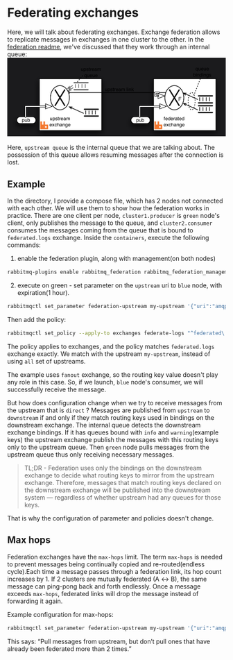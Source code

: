 # Federating exchanges
Here, we will talk about federating exchanges. Exchange federation allows to replicate messages in exchanges
in one cluster to the other. In the [federation readme](https://github.com/blendereru/rabbitmq-dotnet-samples/tree/main/Plugins/Federation#examples),
we've discussed that they work through an internal queue:
![img.png](federation_exchange.png)

Here, `upstream queue` is the internal queue that we are talking about. The possession of this queue
allows resuming messages after the connection is lost.

## Example
In the directory, I provide a compose file, which has 2 nodes not connected with each other. We will
use them to show how the federation works in practice. There are one client per node, `cluster1.producer`
is `green` node's client, only publishes the message to the queue, and `cluster2.consumer` consumes the
messages coming from the queue that is bound to `federated.logs` exchange. Inside the `containers`,
execute the following commands:
1) enable the federation plugin, along with management(on both nodes)
```bash
rabbitmq-plugins enable rabbitmq_federation rabbitmq_federation_management
```
2) execute on green - set parameter on the `upstream` uri to `blue` node, with expiration(1 hour). 
```bash
rabbitmqctl set_parameter federation-upstream my-upstream '{"uri":"amqp://guest:guest@blue:5672", "expires":3600000}'
```
Then add the policy:
```bash
rabbitmqctl set_policy --apply-to exchanges federate-logs "^federated\.logs$" '{"federation-upstream":"my-upstream"}'
```
The policy applies to exchanges, and the policy matches `federated.logs` exchange exactly. We match with the upstream `my-upstream`,
instead of using `all` set of upstreams.

The example uses `fanout` exchange, so the routing key value doesn't play any role in this case. So, if 
we launch, `blue` node's consumer, we will successfully receive the message.

But how does configuration change when we try to receive messages from the upstream that is `direct` ?
Messages are published from `upstream` to `downstream` if and only if they match routing keys used in bindings
on the downstream exchange. The internal queue detects the downstream exchange bindings. If it has
queues bound with `info` and `warning`(example keys) the upstream exchange publish the messages
with this routing keys only to the upstream queue. Then `green` node pulls messages from the
upstream queue thus only receiving necessary messages.
> TL;DR - Federation uses only the bindings on the downstream exchange to decide what routing keys to mirror from the upstream exchange. Therefore, messages that match routing keys declared on the downstream exchange will be published into the downstream system — regardless of whether upstream had any queues for those keys.

That is why the configuration of parameter and policies doesn't change.

## Max hops
Federation exchanges have the `max-hops` limit. The term `max-hops` is needed to prevent messages being continually
copied and re-routed(endless cycle).Each time a message passes through a federation link, its hop count increases by 1.
If 2 clusters are mutually federated (A ↔ B), the same message can ping-pong back and forth endlessly.
Once a message exceeds `max-hops`, federated links will drop the message instead of forwarding it again.

Example configuration for max-hops:
```bash
rabbitmqctl set_parameter federation-upstream my-upstream '{"uri":"amqp://upstream-host", "max-hops": 2}'
```
This says: “Pull messages from upstream, but don’t pull ones that have already been federated more than 2 times.”




